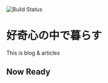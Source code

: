 ![Build Status](https://circleci.com/gh/masayannuu/LIVE-WITH-C.svg?style=shield&circle-token=24c923b62f5e0ae58181da16c70dc4d1850ed799)

# 好奇心の中で暮らす  

This is blog & articles

## Now Ready
